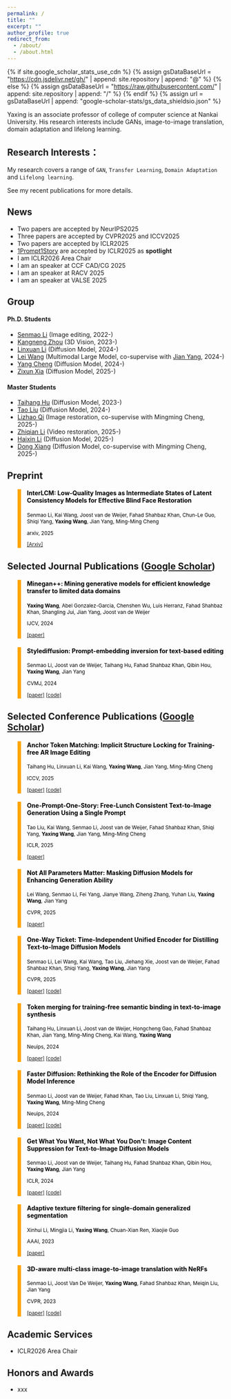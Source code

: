 ```yaml
---
permalink: /
title: ""
excerpt: ""
author_profile: true
redirect_from: 
  - /about/
  - /about.html
---
```


{% if site.google_scholar_stats_use_cdn %}
{% assign gsDataBaseUrl = "https://cdn.jsdelivr.net/gh/" | append: site.repository | append: "@" %}
{% else %}
{% assign gsDataBaseUrl = "https://raw.githubusercontent.com/" | append: site.repository | append: "/" %}
{% endif %}
{% assign url = gsDataBaseUrl | append: "google-scholar-stats/gs_data_shieldsio.json" %}

<span class='anchor' id='about-me'></span>

Yaxing is an associate professor of college of computer science at Nankai University. His research interests include GANs, image-to-image translation, domain adaptation and lifelong learning.
 <a href='https://scholar.google.es/citations?user=6CsB8k0AAAAJ&hl=en'></a>

## Research Interests：

My research covers a range of `GAN`, `Transfer Learning`, `Domain Adaptation` and `Lifelong learning`. 

See my recent publications for more details.

<span class='anchor' id='-fs'></span>


## News
+ Two papers are accepted by NeurIPS2025
+ Three papers are accepted by CVPR2025 and ICCV2025
+ Two papers are accepted by ICLR2025
+ [1Prompt1Story](https://github.com/byliutao/1Prompt1Story) are accepted by ICLR2025 as **spotlight**
+ I am ICLR2026 Area Chair
+ I am an speaker at CCF CAD/CG 2025 
+ I am an speaker at RACV 2025
+ I am an speaker at VALSE 2025

<span class='anchor' id='-group'></span>

## Group

#### Ph.D. Students


+ [Senmao Li](https://scholar.google.com/citations?user=F96SDKwAAAAJ&hl=en) (Image editing, 2022-)
+ [Kangneng Zhou](https://scholar.google.com/citations?user=y1vvxWYAAAAJ&hl=en) (3D Vision, 2023-)
+ [Linxuan Li](https://scholar.google.com/citations?user=LJzZEXUAAAAJ&hl=zh-CN&oi=ao) (Diffusion Model, 2024-)
+ [Lei Wang](https://gudaochangsheng.github.io/) (Multimodal Large  Model, co-supervise with [Jian Yang](https://gsmis.njust.edu.cn/open/TutorInfo.aspx?dsbh=t6AONNl4pZ5la8fwtaQrXw==&yxsh=z70ppxVSQAs=&zydm=eNM2K21sgHA=), 2024-)
+ [Yang Cheng]() (Diffusion Model, 2024-)
+ [Zixun Xia]() (Diffusion Model, 2025-)



#### Master Students

+ [Taihang Hu](https://scholar.google.com/citations?user=JtjoOmEAAAAJ&hl=en) (Diffusion Model, 2023-)
+ [Tao Liu]() (Diffusion Model, 2024-)
+ [Lizhao Qi]() (Image restoration, co-supervise with Mingming Cheng, 2025-)
+ [Zhiqian Li]() (Video restoration, 2025-)
+ [Haixin Li]() (Diffusion Model, 2025-)
+ [Dong Xiang]() (Diffusion Model, co-supervise with Mingming Cheng, 2025-)
<span class='anchor' id='-pub'></span>


## Preprint

<blockquote style="color: black;  border-width: 8px; border-color: orange">   
  <h4>InterLCM: Low-Quality Images as Intermediate States of Latent Consistency Models for Effective Blind Face Restoration</h4>   
  <sub><p style="line-height:15px">Senmao Li, Kai Wang, Joost van de Weijer, Fahad Shahbaz Khan, Chun-Le Guo, Shiqi Yang, <b>Yaxing Wang</b>, Jian Yang, Ming-Ming Cheng</p> 
  <p style="line-height:15px">arxiv, 2025</p>   
  <p style="line-height:15px"> <a href="https://arxiv.org/pdf/2502.02215">[Arxiv]</a> </p>   
  </sub>
</blockquote>



## Selected Journal Publications ([Google Scholar](https://scholar.google.es/citations?hl=en&user=6CsB8k0AAAAJ))

<blockquote style="color: black;  border-width: 8px; border-color: orange">   
  <h4>Minegan++: Mining generative models for efficient knowledge transfer to limited data domains</h4>   
  <sub><p style="line-height:15px"><b>Yaxing Wang</b>, Abel Gonzalez-Garcia, Chenshen Wu, Luis Herranz, Fahad Shahbaz Khan, Shangling Jui, Jian Yang, Joost van de Weijer</p> 
  <p style="line-height:15px">IJCV, 2024</p>   
  <p style="line-height:15px"> <a href="https://arxiv.org/pdf/2104.13742">[paper]</a> </p>   
  </sub>
</blockquote>

<blockquote style="color: black;  border-width: 8px; border-color: orange">   
  <h4>Stylediffusion: Prompt-embedding inversion for text-based editing</h4>   
  <sub><p style="line-height:15px">Senmao Li, Joost van de Weijer, Taihang Hu, Fahad Shahbaz Khan, Qibin Hou, <b>Yaxing Wang</b>, Jian Yang</p> 
  <p style="line-height:15px">CVMJ, 2024</p>   
  <p style="line-height:15px"> <a href="https://arxiv.org/pdf/2303.15649">[paper]</a> <a href="https://github.com/sen-mao/StyleDiffusion">[code]</a></p>   
  </sub>
</blockquote>



## Selected Conference Publications ([Google Scholar](https://scholar.google.es/citations?hl=en&user=6CsB8k0AAAAJ))


<blockquote style="color: black;  border-width: 8px; border-color: orange">   
  <h4>Anchor Token Matching: Implicit Structure Locking for Training-free AR Image Editing</h4>   
  <sub><p style="line-height:15px">Taihang Hu, Linxuan Li, Kai Wang, <b>Yaxing Wang</b>, Jian Yang, Ming-Ming Cheng</p> 
  <p style="line-height:15px">ICCV, 2025</p>   
  <p style="line-height:15px"> <a href="https://arxiv.org/pdf/2504.10434">[paper]</a> <a href="https://github.com/hutaiHang/ATM">[code]</a></p>   
  </sub>
</blockquote>

<blockquote style="color: black;  border-width: 8px; border-color: orange">   
  <h4>One-Prompt-One-Story: Free-Lunch Consistent Text-to-Image Generation Using a Single Prompt</h4>   
  <sub><p style="line-height:15px">Tao Liu, Kai Wang, Senmao Li, Joost van de Weijer, Fahad Shahbaz Khan, Shiqi Yang, <b>Yaxing Wang</b>, Jian Yang, Ming-Ming Cheng</p> 
  <p style="line-height:15px">ICLR, 2025</p>   
  <p style="line-height:15px"> <a href="https://arxiv.org/pdf/2501.13554">[paper]</a> </p>   
  </sub>
</blockquote>

<blockquote style="color: black;  border-width: 8px; border-color: orange">   
  <h4>Not All Parameters Matter: Masking Diffusion Models for Enhancing Generation Ability</h4>   
  <sub><p style="line-height:15px">Lei Wang, Senmao Li, Fei Yang, Jianye Wang, Ziheng Zhang, Yuhan Liu, <b>Yaxing Wang</b>, Jian Yang</p> 
  <p style="line-height:15px">CVPR, 2025</p>   
  <p style="line-height:15px"> <a href="https://openaccess.thecvf.com/content/CVPR2025/papers/Wang_Not_All_Parameters_Matter_Masking_Diffusion_Models_for_Enhancing_Generation_CVPR_2025_paper.pdf">[paper]</a> </p>   
  </sub>
</blockquote>


<blockquote style="color: black;  border-width: 8px; border-color: orange">   
  <h4>One-Way Ticket: Time-Independent Unified Encoder for Distilling Text-to-Image Diffusion Models</h4>   
  <sub><p style="line-height:15px">Senmao Li, Lei Wang, Kai Wang, Tao Liu, Jiehang Xie, Joost van de Weijer, Fahad Shahbaz Khan, Shiqi Yang, <b>Yaxing Wang</b>, Jian Yang</p> 
  <p style="line-height:15px">CVPR, 2025</p>   
  <p style="line-height:15px"> <a href="https://openaccess.thecvf.com/content/CVPR2025/papers/Li_One-Way_Ticket_Time-Independent_Unified_Encoder_for_Distilling_Text-to-Image_Diffusion_Models_CVPR_2025_paper.pdf">[paper]</a> <a href="https://github.com/sen-mao/Loopfree">[code]</a></p>   
  </sub>
</blockquote>


<blockquote style="color: black;  border-width: 8px; border-color: orange">   
  <h4>Token merging for training-free semantic binding in text-to-image synthesis</h4>   
  <sub><p style="line-height:15px">Taihang Hu, Linxuan Li, Joost van de Weijer, Hongcheng Gao, Fahad Shahbaz Khan, Jian Yang, Ming-Ming Cheng, Kai Wang, <b>Yaxing Wang</b></p> 
  <p style="line-height:15px">Neuips, 2024</p>   
  <p style="line-height:15px"> <a href="https://proceedings.neurips.cc/paper_files/paper/2024/file/f8ce25dcb2cb0eb8a24b492bf3e84695-Paper-Conference.pdf">[paper]</a> <a href="https://github.com/hutaihang/ToMe">[code]</a></p>   
  </sub>
</blockquote>


<blockquote style="color: black;  border-width: 8px; border-color: orange">   
  <h4>Faster Diffusion: Rethinking the Role of the Encoder for Diffusion Model Inference</h4>   
  <sub><p style="line-height:15px">Senmao Li, Joost van de Weijer, Fahad Khan, Tao Liu, Linxuan Li, Shiqi Yang, <b>Yaxing Wang</b>, Ming-Ming Cheng</p> 
  <p style="line-height:15px">Neuips, 2024</p>   
  <p style="line-height:15px"> <a href="https://proceedings.neurips.cc/paper_files/paper/2024/file/9ad996b5c45130de2bc00b60d8607904-Paper-Conference.pdf">[paper]</a> <a href="https://github.com/sen-mao/FasterDiffusion-LDM">[code]</a></p>   
  </sub>
</blockquote>


<blockquote style="color: black;  border-width: 8px; border-color: orange">   
  <h4>Get What You Want, Not What You Don't: Image Content Suppression for Text-to-Image Diffusion Models</h4>   
  <sub><p style="line-height:15px">Senmao Li, Joost van de Weijer, Taihang Hu, Fahad Shahbaz Khan, Qibin Hou, <b>Yaxing Wang</b>, Jian Yang</p> 
  <p style="line-height:15px">ICLR, 2024</p>   
  <p style="line-height:15px"> <a href="https://arxiv.org/pdf/2402.05375">[paper]</a> <a href="https://github.com/sen-mao/SuppressEOT">[code]</a></p>   
  </sub>
</blockquote>

<blockquote style="color: black;  border-width: 8px; border-color: orange">   
  <h4>Adaptive texture filtering for single-domain generalized segmentation</h4>   
  <sub><p style="line-height:15px">Xinhui Li, Mingjia Li, <b>Yaxing Wang</b>, Chuan-Xian Ren, Xiaojie Guo</p> 
  <p style="line-height:15px">AAAI, 2023</p>   
  <p style="line-height:15px"> <a href="https://ojs.aaai.org/index.php/AAAI/article/download/25229/25001">[paper]</a>  </p>   
  </sub>
</blockquote>

<blockquote style="color: black;  border-width: 8px; border-color: orange">   
  <h4>3D-aware multi-class image-to-image translation with NeRFs</h4>   
  <sub><p style="line-height:15px">Senmao Li, Joost Van De Weijer, <b>Yaxing Wang</b>, Fahad Shahbaz Khan, Meiqin Liu, Jian Yang</p> 
  <p style="line-height:15px">CVPR, 2023</p>   
  <p style="line-height:15px"> <a href="https://openaccess.thecvf.com/content/CVPR2023/papers/Li_3D-Aware_Multi-Class_Image-to-Image_Translation_With_NeRFs_CVPR_2023_paper.pdf">[paper]</a> <a href="https://github.com/sen-mao/3di2i-translation">[code]</a> </p>   
  </sub>
</blockquote>

<span class='anchor' id='-services'></span>


## Academic Services

+ ICLR2026 Area Chair

<span class='anchor' id='-awards'></span>

## Honors and Awards

+ xxx



